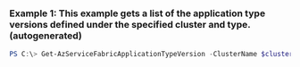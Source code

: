 ### Example 1: This example gets a list of the application type versions defined under the specified cluster and type. (autogenerated)
```powershell
PS C:\> Get-AzServiceFabricApplicationTypeVersion -ClusterName $clusterName -Name $appTypeName -ResourceGroupName $resourceGroupName
```

